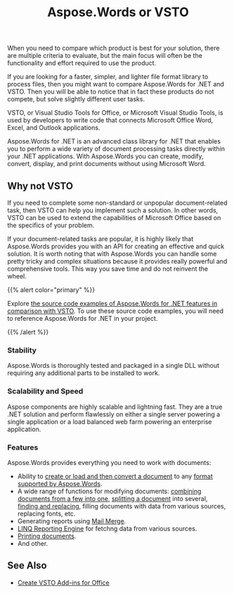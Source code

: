 ﻿---
title: Aspose.Words or VSTO
description: "Aspose.Words for .NET is an advanced document processing library that provides great support for all Microsoft Word and other document formats. VSTO and Aspose.Words do not compete with each other because they solve slightly different user tasks."
type: docs
weight: 30
url: /net/aspose-words-or-vsto/
aliases: [/net/aspose-words-net-for-vsto/]
---

When you need to compare which product is best for your solution, there are multiple criteria to evaluate, but the main focus will often be the functionality and effort required to use the product.

If you are looking for a faster, simpler, and lighter file format library to process files, then you might want to compare Aspose.Words for .NET and VSTO. Then you will be able to notice that in fact these products do not compete, but solve slightly different user tasks.

VSTO, or Visual Studio Tools for Office, or Microsoft Visual Studio Tools, is used by developers to write code that connects Microsoft Office Word, Excel, and Outlook applications.

Aspose.Words for .NET is an advanced class library for .NET that enables you to perform a wide variety of document processing tasks directly within your .NET applications. With Aspose.Words you can create, modify, convert, display, and print documents without using Microsoft Word.

## Why not VSTO

If you need to complete some non-standard or unpopular document-related task, then VSTO can help you implement such a solution. In other words, VSTO can be used to extend the capabilities of Microsoft Office based on the specifics of your problem.

If your document-related tasks are popular, it is highly likely that Aspose.Words provides you with an API for creating an effective and quick solution. It is worth noting that with Aspose.Words you can handle some pretty tricky and complex situations because it provides really powerful and comprehensive tools. This way you save time and do not reinvent the wheel.

{{% alert color="primary" %}}

Explore [the source code examples of Aspose.Words for .NET features in comparison with VSTO](https://github.com/aspose-words/Aspose.Words-for-.NET/releases/tag/AsposeWordsForVSTOv1.1). To use these source code examples, you will need to reference Aspose.Words for .NET in your project.

{{% /alert %}}

### Stability

Aspose.Words is thoroughly tested and packaged in a single DLL without requiring any additional parts to be installed to work.

### Scalability and Speed

Aspose components are highly scalable and lightning fast. They are a true .NET solution and perform flawlessly on either a single server powering a single application or a load balanced web farm powering an enterprise application.

### Features

Aspose.Words provides everything you need to work with documents:

- Ability to [create or load and then convert a document](https://docs.aspose.com/words/net/loading-saving-and-converting/) to any [format supported by Aspose.Words](https://docs.aspose.com/words/net/supported-document-formats/).
- A wide range of functions for modifying documents: [combining documents from a few into one](https://docs.aspose.com/words/net/insert-and-append-documents/), [splitting a document](https://docs.aspose.com/words/net/split-a-document/) into several, [finding and replacing](https://docs.aspose.com/words/net/find-and-replace/), filling documents with data from various sources, replacing fonts, etc.
- Generating reports using [Mail Merge](https://docs.aspose.com/words/net/mail-merge-and-reporting/).
- [LINQ Reporting Engine](https://docs.aspose.com/words/net/linq-reporting-engine/) for fetchng data from various sources.
- [Printing documents](https://docs.aspose.com/words/net/print-a-document-programmatically-or-using-dialogs/).
- And other.

## See Also

* [Create VSTO Add-ins for Office](https://docs.microsoft.com/en-us/visualstudio/vsto/create-vsto-add-ins-for-office-by-using-visual-studio?view=vs-2019)
